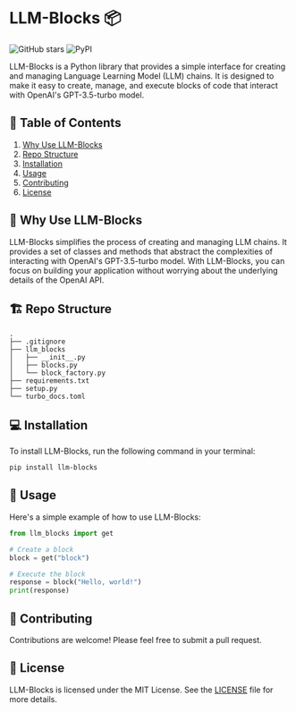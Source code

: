 # LLM-Blocks 📦

![GitHub stars](https://img.shields.io/github/stars/voynow/llm-blocks)
![PyPI](https://img.shields.io/pypi/v/llm-blocks)

LLM-Blocks is a Python library that provides a simple interface for creating and managing Language Learning Model (LLM) chains. It is designed to make it easy to create, manage, and execute blocks of code that interact with OpenAI's GPT-3.5-turbo model.

## 📖 Table of Contents
1. [Why Use LLM-Blocks](#why-use-llm-blocks)
2. [Repo Structure](#repo-structure)
3. [Installation](#installation)
4. [Usage](#usage)
5. [Contributing](#contributing)
6. [License](#license)

## 🎯 Why Use LLM-Blocks
LLM-Blocks simplifies the process of creating and managing LLM chains. It provides a set of classes and methods that abstract the complexities of interacting with OpenAI's GPT-3.5-turbo model. With LLM-Blocks, you can focus on building your application without worrying about the underlying details of the OpenAI API.

## 🏗️ Repo Structure
```
.
├── .gitignore
├── llm_blocks
│   ├── __init__.py
│   ├── blocks.py
│   └── block_factory.py
├── requirements.txt
├── setup.py
└── turbo_docs.toml
```

## 💻 Installation
To install LLM-Blocks, run the following command in your terminal:
```bash
pip install llm-blocks
```

## 🚀 Usage
Here's a simple example of how to use LLM-Blocks:

```python
from llm_blocks import get

# Create a block
block = get("block")

# Execute the block
response = block("Hello, world!")
print(response)
```

## 🤝 Contributing
Contributions are welcome! Please feel free to submit a pull request.

## 📜 License
LLM-Blocks is licensed under the MIT License. See the [LICENSE](LICENSE) file for more details.